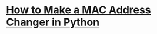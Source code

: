 # [How to Make a MAC Address Changer in Python](https://www.thepythoncode.com/article/make-a-mac-address-changer-in-python)